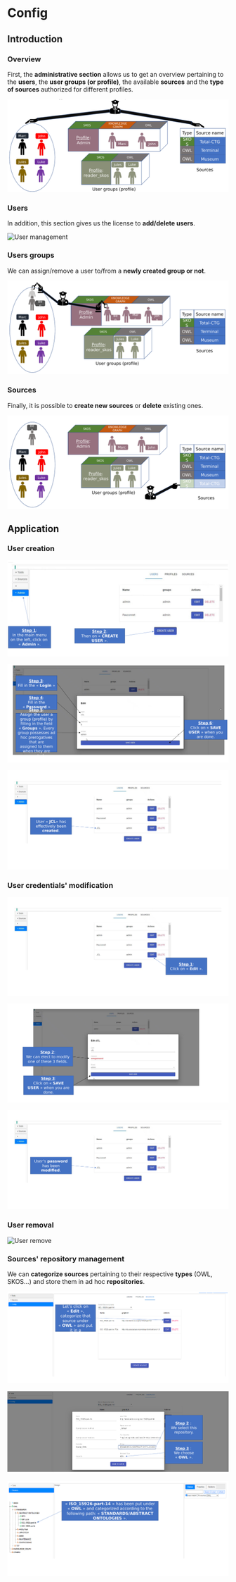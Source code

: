 # Config

## Introduction

### Overview

First, the **administrative section** allows us to get an overview pertaining to the **users**, the **user groups (or profile)**, the
available **sources** and the **type of sources** authorized for different profiles.

![Admin overview](img/admin-overview.png)

### Users

In addition, this section gives us the license to **add/delete users**.

![User management](img/user-management.png)

### Users groups

We can assign/remove a user to/from a **newly created group or not**.

![User groups](img/user-groups.png)

### Sources

Finally, it is possible to **create new sources** or **delete** existing ones.

![Sources](img/sources.png)


## Application

### User creation


![User creation](img/user-creation1.png)

![User creation](img/user-creation2.png)

![User creation](img/user-creation3.png)

### User credentials' modification

![User modification](img/user-modification1.png)

![User modification](img/user-modification2.png)

![User modification](img/user-modification3.png)

### User removal

![User remove](img/user-remove.png)

### Sources' repository management

We can **categorize sources** pertaining to their respective **types** (OWL, SKOS…) and store them in ad hoc **repositories**.

![Edit source](img/edit-source1.png)

![Edit source](img/edit-source2.png)

![Edit source](img/edit-source3.png)
